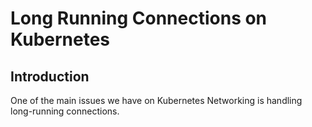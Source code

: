 # Long Running Connections on Kubernetes

## Introduction

One of the main issues we have on Kubernetes Networking is handling long-running connections.
